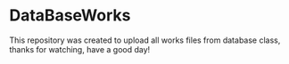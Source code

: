 # DataBaseWorks
This repository was created to upload all works files from database class, thanks for watching, have a good day!
